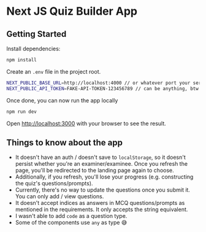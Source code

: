 # Next JS Quiz Builder App

## Getting Started

Install dependencies:

```bash
npm install
```

Create an `.env` file in the project root.

```bash
NEXT_PUBLIC_BASE_URL=http://localhost:4000 // or whatever port your server side code is pointed to
NEXT_PUBLIC_API_TOKEN=FAKE-API-TOKEN-123456789 // can be anything, btw
```

Once done, you can now run the app locally

```bash
npm run dev
```

Open [http://localhost:3000](http://localhost:3000) with your browser to see the result.

## Things to know about the app

- It doesn't have an auth / doesn't save to `localStorage`, so it doesn't persist whether you're an examiner/examinee. Once you refresh the page, you'll be redirected to the landing page again to choose.
- Additionally, if you refresh, you'll lose your progress (e.g. constructing the quiz's questions/prompts).
- Currently, there's no way to update the questions once you submit it. You can only add / view questions.
- It doesn't accept indices as answers in MCQ questions/prompts as mentioned in the requirements. It only accepts the string equivalent.
- I wasn't able to add `code` as a question type.
- Some of the components use `any` as type 😅
